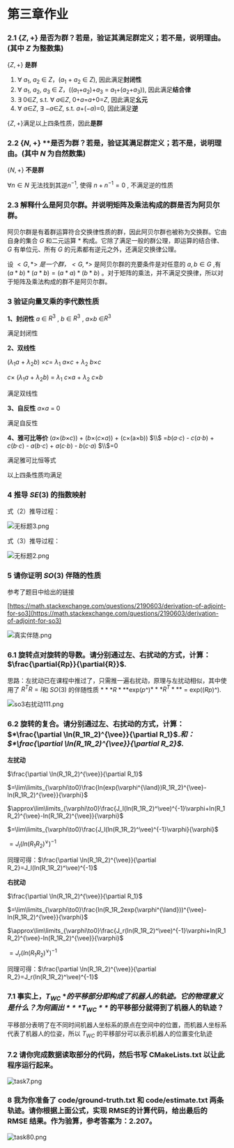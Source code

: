 # 第三章作业

### 2.1  {$Z,+$} 是否为群？若是，验证其满足群定义；若不是，说明理由。(其中 $Z$ 为整数集)

{$Z,+$} **是群**

1. ∀ $a_1$, $a_2$ ∈ $Z$，($a_1$ + $a_2$ ∈ $Z$), 因此满足**封闭性**
2. ∀ $a_1$, $a_2$, $a_3$ ∈ $Z$，(($a_1$+$a_2$)+$a_3$ = $a_1$+$(a_2$+$a_3$)), 因此满足**结合律**
3. ∃ 0∈$Z$, s.t. ∀ $a$∈$Z$, 0+$a$=$a$+0=$Z$, 因此满足**幺元**
4. ∀ $a$∈$Z$, ∃ $-a$∈$Z$, s.t. $a$+($−a$)=0, 因此满足**逆**

{$Z,+$}满足以上四条性质，因此**是群**

### 2.2  {$N,+$} **是否为群？若是，验证其满足群定义；若不是，说明理由。(其中 $N$ 为自然数集)

{$N,+$} **不是群**

$∀n ∈ N$ 无法找到其逆$n^{-1}$, 使得 $n+n^{-1}=0$ , 不满足逆的性质

### 2.3  解释什么是阿贝尔群。并说明矩阵及乘法构成的群是否为阿贝尔群。

阿贝尔群是有着群运算符合交换律性质的群，因此阿贝尔群也被称为交换群。它由自身的集合 $G$ 和二元运算 $*$ 构成。它除了满足一般的群公理，即运算的结合律、$G$ 有单位元、所有 $G$ 的元素都有逆元之外，还满足交换律公理。

设 $<G,*>$ *是一个群，$<G,*>$* 是阿贝尔群的充要条件是对任意的 $a,b∈G$ ,有 $( a * b ) * ( a * b ) = ( a * a ) * ( b * b )$   。对于矩阵的乘法，并不满足交换律，所以对于矩阵及乘法构成的群不是阿贝尔群。

### 3  **验证向量叉乘的李代数性质**

**1、封闭性**
$a$ ∈ $R^3$ , $b$ ∈ $R^3$ , $a$$\times$$b$ ∈$R^3$ 

满足封闭性

**2、双线性**

($\lambda_1$$a$ + $\lambda_2$$b$) $\times$$c$= $\lambda_1$ $a$$\times$$c$ + $\lambda_2$ $b$$\times$$c$

$c$$\times$ ($\lambda_1$$a$ + $\lambda_2$$b$) = $\lambda_1$ $c$$\times$$a$ + $\lambda_2$ $c$$\times$$b$ 

满足双线性

**3、自反性**
$a$$\times$$a$ = 0

满足自反性

**4、雅可比等价**
($a$$\times$($b$$\times$$c$)) + ($b$$\times$($c$$\times$$a$)) + (c$\times$(a$\times$b)) $\\$ =$b$($a$$\cdot$$c$) - $c$($a$$\cdot$$b$) + $c$($b$$\cdot$$c$) - $a$($b$$\cdot$$c$) + $a$($c$$\cdot$$b$) - $b$($c$$\cdot$$a$) $\\$=0

满足雅可比恒等式

以上四条性质均满足

### 4  **推导 $SE(3)$ 的指数映射**

式（2）推导过程：

![无标题3.png](%E7%AC%AC%E4%B8%89%E7%AB%A0%E4%BD%9C%E4%B8%9A%206ab7a2afa7cc4fffb24184fc2d5794ee/%25E6%2597%25A0%25E6%25A0%2587%25E9%25A2%25983.png)

式（3）推导过程：

![无标题2.png](%E7%AC%AC%E4%B8%89%E7%AB%A0%E4%BD%9C%E4%B8%9A%206ab7a2afa7cc4fffb24184fc2d5794ee/%25E6%2597%25A0%25E6%25A0%2587%25E9%25A2%25982.png)

### 5  请你证明 $SO(3)$ 伴随的性质

参考了题目中给出的链接

[https://math.stackexchange.com/questions/2190603/derivation-of-adjoint-for-so3](https://math.stackexchange.com/questions/2190603/derivation-of-adjoint-for-so3)

![真实伴随.png](%E7%AC%AC%E4%B8%89%E7%AB%A0%E4%BD%9C%E4%B8%9A%206ab7a2afa7cc4fffb24184fc2d5794ee/%25E7%259C%259F%25E5%25AE%259E%25E4%25BC%25B4%25E9%259A%258F.png)

### 6.1  旋转点对旋转的导数。请分别通过左、右扰动的方式，计算：$\frac{\partial{Rp}}{\partial{R}}$*.*

思路：左扰动已在课程中推过了，只需推一遍右扰动，原理与左扰动相似，其中使用了 $R^TR=I$和 $SO(3)$ 的伴随性质 $***R***$exp($p$^)$***R^T***$ = exp(($Rp$)^).

![so3右扰动111.png](%E7%AC%AC%E4%B8%89%E7%AB%A0%E4%BD%9C%E4%B8%9A%206ab7a2afa7cc4fffb24184fc2d5794ee/so3%25E5%258F%25B3%25E6%2589%25B0%25E5%258A%25A8111.png)

### 6.2  旋转的复合。请分别通过左、右扰动的方式，计算：$*\frac{\partial \ln(R_1R_2)^{\vee}}{\partial R_1}$.*和：$*\frac{\partial \ln(R_1R_2)^{\vee}}{\partial R_2}$.*

**左扰动**

$\frac{\partial \ln(R_1R_2)^{\vee}}{\partial R_1}$

$=\lim\limits_{\varphi\to0}\frac{ln(exp(\varphi^{\land})R_1R_2)^{\vee}-ln(R_1R_2)^{\vee}}{\varphi}$

$\approx\lim\limits_{\varphi\to0}\frac{J_l(ln(R_1R_2)^\vee)^{-1}\varphi+ln(R_1R_2)^{\vee}-ln(R_1R_2)^{\vee}}{\varphi}$

$=\lim\limits_{\varphi\to0}\frac{J_l(ln(R_1R_2)^\vee)^{-1}\varphi}{\varphi}$

$=J_l(ln(R_1R_2)^\vee)^{-1}$

同理可得：$\frac{\partial \ln(R_1R_2)^{\vee}}{\partial R_2}=J_l(ln(R_1R_2)^\vee)^{-1}$

**右扰动**

$\frac{\partial \ln(R_1R_2)^{\vee}}{\partial R_1}$

$=\lim\limits_{\varphi\to0}\frac{ln(R_1R_2exp(\varphi^{\land}))^{\vee}-ln(R_1R_2)^{\vee}}{\varphi}$

$\approx\lim\limits_{\varphi\to0}\frac{J_r(ln(R_1R_2)^\vee)^{-1}\varphi+ln(R_1R_2)^{\vee}-ln(R_1R_2)^{\vee}}{\varphi}$

$=J_r(ln(R_1R_2)^\vee)^{-1}$

同理可得：$\frac{\partial \ln(R_1R_2)^{\vee}}{\partial R_2}=J_r(ln(R_1R_2)^\vee)^{-1}$

### 7.1  事实上，$T_{WC}$ **的平移部分即构成了机器人的轨迹。它的物理意义是什么？为何画出 $***T_{WC}**$* 的平移部分就得到了机器人的轨迹？

平移部分表明了在不同时间机器人坐标系的原点在空间中的位置，而机器人坐标系代表了机器人的位姿，所以 $T_{WC}$ 的平移部分可以表示机器人的位置变化轨迹

### 7.2  请你完成数据读取部分的代码，然后书写 CMakeLists.txt 以让此程序运行起来。

![task7.png](%E7%AC%AC%E4%B8%89%E7%AB%A0%E4%BD%9C%E4%B8%9A%206ab7a2afa7cc4fffb24184fc2d5794ee/task7.png)

### 8  我为你准备了 code/ground-truth.txt 和 code/estimate.txt 两条轨迹。请你根据上面公式，实现 RMSE的计算代码，给出最后的 RMSE 结果。作为验算，参考答案为：2.207。

![task80.png](%E7%AC%AC%E4%B8%89%E7%AB%A0%E4%BD%9C%E4%B8%9A%206ab7a2afa7cc4fffb24184fc2d5794ee/task80.png)